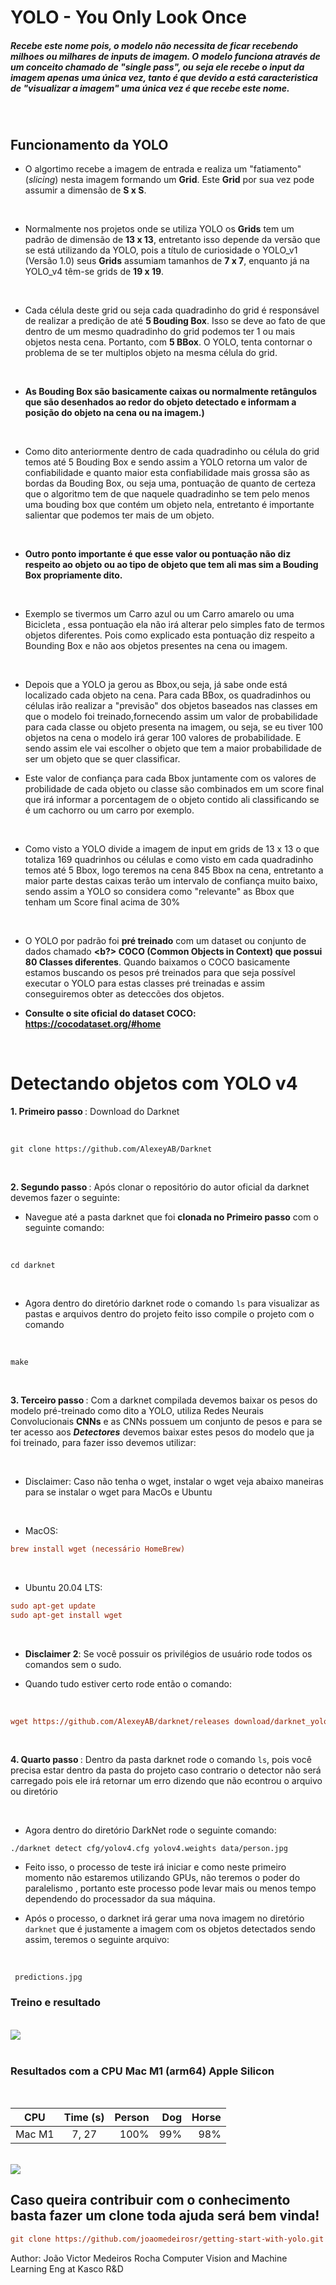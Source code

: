 # YOLO - You Only Look Once

##### Recebe este nome pois, o modelo não necessita de ficar recebendo milhoes ou milhares de inputs de imagem. O modelo funciona através de um conceito chamado de "single pass", ou seja ele recebe o input da imagem apenas uma única vez, tanto é que devido a está caracteristica de "visualizar a imagem" uma única vez é que recebe este nome.

<br>

## Funcionamento da YOLO

- O algortimo recebe a imagem de entrada e realiza um "fatiamento" (<i>slicing</i>) nesta imagem formando um <b>Grid</b>. Este <b>Grid</b> por sua vez pode assumir a dimensão de <b>S x S</b>.

<br>

- Normalmente nos projetos onde se utiliza YOLO os <b>Grids</b> tem um padrão de dimensão de <b>13 x 13</b>, entretanto isso depende da versão que se está utilizando da YOLO, pois a título de curiosidade o YOLO_v1 (Versão 1.0) seus <b>Grids</b> assumiam tamanhos de <b> 7 x 7</b>, enquanto já na YOLO_v4 têm-se grids de <b>19 x 19</b>.

<br>

- Cada célula deste grid ou seja cada quadradinho do grid é responsável de realizar a predição de até <b>5 Bouding Box</b>. Isso se deve ao fato de que dentro de um mesmo quadradinho do grid podemos ter 1 ou mais objetos nesta cena. Portanto, com <b>5 BBox</b>. O YOLO, tenta contornar o problema de se ter multiplos objeto na mesma célula do grid.

<br>

- <b> As Bouding Box são basicamente caixas ou normalmente retângulos que são desenhados ao redor do objeto detectado e informam a posição do objeto na cena ou na imagem.)</b>

<br>

- Como dito anteriormente dentro de cada quadradinho ou célula do grid temos até 5 Bouding Box e sendo assim a YOLO retorna um valor de confiabilidade e quanto maior esta confiabilidade mais grossa são as bordas da Bouding Box, ou seja uma, pontuação de quanto de certeza que o algoritmo tem de que naquele quadradinho se tem pelo menos uma bouding box que contém um objeto nela, entretanto é importante salientar que podemos ter mais de um objeto.

<br>

- <b>Outro ponto importante é que esse valor ou pontuação não diz respeito ao objeto ou ao tipo de objeto que tem ali mas sim a Bouding Box propriamente dito.</b>

<br>

- Exemplo se tivermos um Carro azul ou um Carro amarelo ou uma Bicicleta , essa pontuação ela não irá alterar pelo simples fato de termos objetos diferentes. Pois como explicado esta pontuação diz respeito a Bounding Box e não aos objetos presentes na cena ou imagem.

<br>

- Depois que a YOLO ja gerou as Bbox,ou seja, já sabe onde está localizado cada objeto na cena. Para cada BBox, os quadradinhos ou células irão realizar a "previsão" dos objetos baseados nas classes em que o modelo foi treinado,fornecendo assim um valor de probabilidade para cada classe ou objeto presenta na imagem, ou seja, se eu tiver 100 objetos na cena o modelo irá gerar 100 valores de probabilidade. E sendo assim ele vai escolher o objeto que tem a maior probabilidade de ser um objeto que se quer classificar.
  <br>

- Este valor de confiança para cada Bbox juntamente com os valores de probilidade de cada objeto ou classe são combinados em um score final que irá informar a porcentagem de o objeto contido ali classificando se é um cachorro ou um carro por exemplo.

<br>

- Como visto a YOLO divide a imagem de input em grids de 13 x 13 o que totaliza 169 quadrinhos ou células e como visto em cada quadradinho temos até 5 Bbox, logo teremos na cena 845 Bbox na cena, entretanto a maior parte destas caixas terão um intervalo de confiança muito baixo, sendo assim a YOLO so considera como "relevante" as Bbox que tenham um Score final acima de 30%

<br>

- O YOLO por padrão foi <b> pré treinado</b> com um dataset ou conjunto de dados chamado <b><b?> COCO (Common Objects in Context) que possui 80 Classes diferentes</b>. Quando baixamos o COCO basicamente estamos buscando os pesos pré treinados para que seja possível executar o YOLO para estas classes pré treinadas e assim conseguiremos obter as deteccões dos objetos.

- <b>Consulte o site oficial do dataset COCO: <https://cocodataset.org/#home> </b>

<br>

# Detectando objetos com YOLO v4

<b> 1. Primeiro passo </b> : Download do Darknet

<br>

```
git clone https://github.com/AlexeyAB/Darknet
```

<br>

<b> 2. Segundo passo </b>: Após clonar o repositório do autor oficial da darknet devemos fazer o seguinte:

- Navegue até a pasta darknet que foi <b>clonada no Primeiro passo</b> com o seguinte comando:

<br>

```
cd darknet
```

<br>

- Agora dentro do diretório darknet rode o comando `ls` para visualizar as pastas e arquivos dentro do projeto
  feito isso compile o projeto com o comando

<br>

```
make
```

<br>

<b> 3. Terceiro passo </b>: Com a darknet compilada devemos baixar os pesos do modelo pré-treinado como dito a YOLO, utiliza Redes Neurais Convolucionais <b>CNNs</b> e as CNNs possuem um conjunto de pesos e para se ter acesso aos <b><i>Detectores</b></i> devemos baixar estes pesos do modelo que ja foi treinado, para fazer isso devemos utilizar:

<br>

- Disclaimer: Caso não tenha o wget, instalar o wget veja abaixo maneiras para se instalar o wget para MacOs e Ubuntu

<br>

- MacOS:

```ini
brew install wget (necessário HomeBrew)
```

<br>

- Ubuntu 20.04 LTS:

```ini
sudo apt-get update
sudo apt-get install wget
```

<br>

- <b> Disclaimer 2</b>: Se você possuir os privilégios de usuário rode todos os comandos sem o sudo.

- Quando tudo estiver certo rode então o comando:

<br>

```ini
wget https://github.com/AlexeyAB/darknet/releases download/darknet_yolo_v3_optimal/yolov4.weights

```

<br>

<b> 4. Quarto passo </b>: Dentro da pasta darknet rode o comando `ls`, pois você precisa estar dentro da pasta do projeto caso contrario o detector não será carregado pois ele irá retornar um erro dizendo que não econtrou o arquivo ou diretório

<br>

- Agora dentro do diretório DarkNet rode o seguinte comando:

```
./darknet detect cfg/yolov4.cfg yolov4.weights data/person.jpg

```

- Feito isso, o processo de teste irá iniciar e como neste primeiro momento não estaremos utilizando GPUs, não teremos o poder do paralelismo , portanto este processo pode levar mais ou menos tempo dependendo do processador da sua máquina.

- Após o processo, o darknet irá gerar uma nova imagem no diretório `darknet` que é justamente a imagem com os objetos detectados sendo assim, teremos o seguinte arquivo:

<br>

```
 predictions.jpg
```

### Treino e resultado

<br>

<img src="https://user-images.githubusercontent.com/88453005/222822472-7224e06e-17ce-4365-a15e-7abe24a05455.png">

<br>
<br>

### Resultados com a CPU Mac M1 (arm64) Apple Silicon

<br>

|  CPU   | Time (s) | Person | Dog | Horse |          
| :----: | :------: | -----: | --: | ----: |    
| Mac M1 |  7, 27   |   100% | 99% |   98% |          

<br>

<img src=https://user-images.githubusercontent.com/88453005/222823017-b7f547c3-539a-42b0-b9ca-ad55d7f16e11.png>
  
  
  <br>
  
  ## Caso queira contribuir com o conhecimento basta fazer um clone toda ajuda será bem vinda!
  ```ini
  git clone https://github.com/joaomedeirosr/getting-start-with-yolo.git
  ```
  
  
 Author: 
  João Victor Medeiros Rocha 
  Computer Vision and Machine Learning Eng at Kasco R&D
  
  
